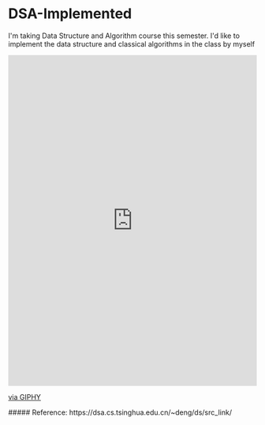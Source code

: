 # DSA-Implemented
I'm taking Data Structure and Algorithm course this semester. I'd like to implement the data structure and classical algorithms in the class by myself
<div style="width:100%;height:0;padding-bottom:133%;position:relative;"><iframe src="https://giphy.com/embed/4zsfjsSIGxKQlYlE89" width="100%" height="100%" style="position:absolute" frameBorder="0" class="giphy-embed" allowFullScreen></iframe></div><p><a href="https://giphy.com/gifs/4zsfjsSIGxKQlYlE89">via GIPHY</a></p>
##### Reference: https://dsa.cs.tsinghua.edu.cn/~deng/ds/src_link/
